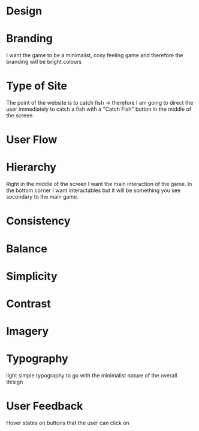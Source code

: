 # Design

# Branding

I want the game to be a minimalist, cosy feeling game and therefore the branding will be bright colours

# Type of Site

The point of the website is to catch fish -> therefore I am going to direct the user immediately to catch a fish
with a "Catch Fish" button in the middle of the screen

# User Flow

# Hierarchy

Right in the middle of the screen I want the main interaction of the game. In the bottom corner I want interactables but it will be something you see secondary to the main game.

# Consistency

# Balance

# Simplicity

# Contrast

# Imagery

# Typography

light simple typography to go with the minimalist nature of the overall design

# User Feedback

Hover states on buttons that the user can click on
